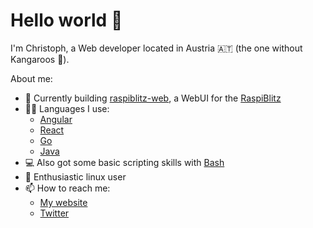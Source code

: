 # Hello world 👋

I'm Christoph, a Web developer located in Austria 🇦🇹 (the one without Kangaroos 🦘).

About me:

- 🌱 Currently building [raspiblitz-web](https://github.com/cstenglein/raspiblitz-web), a WebUI for the [RaspiBlitz](https://github.com/rootzoll/raspiblitz)
- 👨‍💻 Languages I use:
  - [Angular](https://angular.io/)
  - [React](https://reactjs.org/)
  - [Go](https://golang.org/)
  - [Java](https://openjdk.java.net/)
- 💻 Also got some basic scripting skills with [Bash](https://en.wikipedia.org/wiki/Bash_(Unix_shell))
- 🐧 Enthusiastic linux user
- 📫 How to reach me:
  - [My website](https://www.cstenglein.com)
  - [Twitter](https://twitter.com/_cstenglein_)
